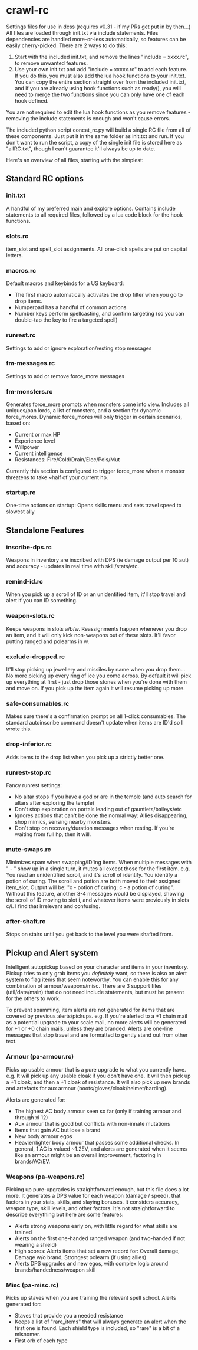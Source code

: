 # crawl-rc
Settings files for use in dcss (requires v0.31 - if my PRs get put in by then...)
All files are loaded through init.txt via include statements. Files dependencies are handled more-or-less automatically, so features can be easily cherry-picked. There are 2 ways to do this:
1) Start with the included init.txt, and remove the lines "include = xxxx.rc", to remove unwanted features.
2) Use your own init.txt and add "include = xxxxx.rc" to add each feature. If you do this, you must also add the lua hook functions to your init.txt. You can copy the entire section straight over from the included init.txt, and if you are already using hook functions such as ready(), you will need to merge the two functions since you can only have one of each hook defined.

You are not required to edit the lua hook functions as you remove features - removing the include statements is enough and won't cause errors.

The included python script concat_rc.py will build a single RC file from all of these components. Just put it in the same folder as init.txt and run. If you don't want to run the script, a copy of the single init file is stored here as "allRC.txt", though I can't guarantee it'll always be up to date.

Here's an overview of all files, starting with the simplest:
## Standard RC options

### init.txt
A handful of my preferred main and explore options. Contains include statements to all required files, followed by a lua code block for the hook functions.

### slots.rc
item_slot and spell_slot assignments. All one-click spells are put on capital letters.

### macros.rc
Default macros and keybinds for a US keyboard:
* The first macro automatically activates the drop filter when you go to drop items.
* Numperpad has a handful of common actions
* Number keys perform spellcasting, and confirm targeting (so you can double-tap the key to fire a targeted spell)

### runrest.rc
Settings to add or ignore exploration/resting stop messages

### fm-messages.rc
Settings to add or remove force_more messages

### fm-monsters.rc
Generates force_more prompts when monsters come into view. Includes all uniques/pan lords, a list of monsters, and a section for dynamic force_mores. Dynamic force_mores will only trigger in certain scenarios, based on:
- Current or max HP
- Experience level
- Willpower
- Current intelligence
- Resistances: Fire/Cold/Drain/Elec/Pois/Mut

Currently this section is configured to trigger force_more when a monster threatens to take ~half of your current hp.

### startup.rc
One-time actions on startup: Opens skills menu and sets travel speed to slowest ally


## Standalone Features

### inscribe-dps.rc
Weapons in inventory are inscribed with DPS (ie damage output per 10 aut) and accuracy - updates in real time with skill/stats/etc.

### remind-id.rc
When you pick up a scroll of ID or an unidentified item, it'll stop travel and alert if you can ID something.

### weapon-slots.rc
Keeps weapons in slots a/b/w. Reassignments happen whenever you drop an item, and it will only kick non-weapons out of these slots.  It'll favor putting ranged and polearms in w.

### exclude-dropped.rc
It'll stop picking up jewellery and missiles by name when you drop them... No more picking up every ring of ice you come across. By default it will pick up everything at first - just drop those stones when you're done with them and move on. If you pick up the item again it will resume picking up more.

### safe-consumables.rc
Makes sure there's a confirmation prompt on all 1-click consumables. The standard autoinscribe command doesn't update when items are ID'd so I wrote this.

### drop-inferior.rc
Adds items to the drop list when you pick up a strictly better one.

### runrest-stop.rc
Fancy runrest settings:
* No altar stops if you have a god or are in the temple (and auto search for altars after exploring the temple)
* Don't stop exploration on portals leading out of gauntlets/baileys/etc
* Ignores actions that can't be done the normal way: Allies disappearing, shop mimics, sensing nearby monsters.
* Don't stop on recovery/duration messages when resting. If you're waiting from full hp, then it will.

### mute-swaps.rc
Minimizes spam when swapping/ID'ing items. When multiple messages with " - " show up in a single turn, it mutes all except those for the first item.  e.g. You read an unidentified scroll, and it's scroll of identify. You identify a potion of curing. The scroll and potion are both moved to their assigned item_slot. Output will be: "x - potion of curing; c - a potion of curing". Without this feature, another 3-4 messages would be displayed, showing the scroll of ID moving to slot i, and whatever items were previously in slots c/i. I find that irrelevant and confusing.

### after-shaft.rc
Stops on stairs until you get back to the level you were shafted from.




## Pickup and Alert system
Intelligent autopickup based on your character and items in your inventory. Pickup tries to only grab items you *definitely* want, so there is also an alert system to flag items that seem noteworthy. You can enable this for any combination of armour/weapons/misc. There are 3 support files (util/data/main) that do not need include statements, but must be present for the others to work.

To prevent spamming, item alerts are not generated for items that are covered by previous alerts/pickups.  e.g. If you're alerted to a +1 chain mail as a potential upgrade to your scale mail, no more alerts will be generated for +1 or +0 chain mails, unless they are branded. Alerts are one-line messages that stop travel and are formatted to gently stand out from other text.

### Armour (pa-armour.rc)
Picks up usable armour that is a pure upgrade to what you currently have. e.g. It will pick up any usable cloak if you don't have one. It will then pick up a +1 cloak, and then a +1 cloak of resistance. It will also pick up new brands and artefacts for aux armour (boots/gloves/cloak/helmet/barding).

Alerts are generated for:
* The highest AC body armour seen so far (only if training armour and through xl 12)
* Aux armour that is good but conflicts with non-innate mutations
* Items that gain AC but lose a brand
* New body armour egos
* Heavier/lighter body armour that passes some additional checks. In general, 1 AC is valued ~1.2EV, and alerts are generated when it seems like an armour might be an overall improvement, factoring in brands/AC/EV.

### Weapons (pa-weapons.rc)
Picking up pure-upgrades is straightforward enough, but this file does a lot more. It generates a DPS value for each weapon (damage / speed), that factors in your stats, skills, and slaying bonuses. It considers accuracy, weapon type, skill levels, and other factors. It's not straightforward to describe everything but here are some features:
* Alerts strong weapons early on, with little regard for what skills are trained
* Alerts on the first one-handed ranged weapon (and two-handed if not wearing a shield)
* High scores: Alerts items that set a new record for: Overall damage, Damage w/o brand, Strongest polearm (if using allies)
* Alerts DPS upgrades and new egos, with complex logic around brands/handedness/weapon skill

### Misc (pa-misc.rc)
Picks up staves when you are training the relevant spell school. Alerts generated for:
* Staves that provide you a needed resistance
* Keeps a list of "rare_items" that will always generate an alert when the first one is found. Each shield type is included, so "rare" is a bit of a misnomer.
* First orb of each type


